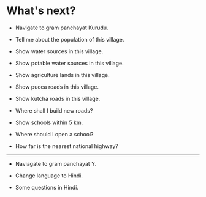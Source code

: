 # What's next?

* Navigate to gram panchayat Kurudu.

* Tell me about the population of this village.

* Show water sources in this village.

* Show potable water sources in this village.

* Show agriculture lands in this village.

* Show pucca roads in this village.

* Show kutcha roads in this village.

* Where shall I build new roads?

* Show schools within 5 km.

* Where should I open a school?

* How far is the nearest national highway?


----

* Naviagate to gram panchayat Y.

* Change language to Hindi.

* Some questions in Hindi.